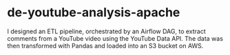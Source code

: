 # de-youtube-analysis-apache
I designed an ETL pipeline, orchestrated by an Airflow DAG, to extract comments from a YouTube video using the YouTube Data API. The data was then transformed with Pandas and loaded into an S3 bucket on AWS.
